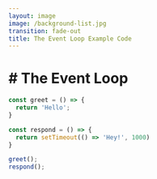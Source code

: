 ```yaml
---
layout: image
image: /background-list.jpg
transition: fade-out
title: The Event Loop Example Code
---
```


<div class="flex flex-justify-center h-full flex-col">
  <div class="background">

  <h1 class="text-left m-b-0 font-bold">
    # The Event Loop
  </h1>

```ts {all|1|5|9|1|2|10|5|6|all} {lines:true} twoslash
const greet = () => {
  return 'Hello';
}

const respond = () => {
  return setTimeout(() => 'Hey!', 1000)
}

greet();
respond();
```

  </div>
</div>
